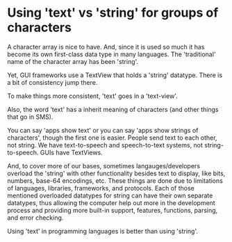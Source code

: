 # Using 'text' vs 'string' for groups of characters #

A character array is nice to have. And, since it is used so much it has become its own first-class data type in many languages. The 'traditional' name of the character array has been 'string'.

Yet, GUI frameworks use a TextView that holds a 'string' datatype. There is a bit of consistency jump there.

To make things more consistent, 'text' goes in a 'text-view'.

Also, the word 'text' has a inherit meaning of characters (and other things that go in SMS).

You can say 'apps show text' or you can say 'apps show strings of characters', though the first one is easier. People send text to each other, not string. We have text-to-speech and speech-to-text systems, not string-to-speech. GUIs have TextViews.

And, to cover more of our bases, sometimes langauges/developers overload the 'string' with other functionality besides text to display, like bits, numbers, base-64 encodings, etc. These things are done due to limitations of languages, libraries, frameworks, and protocols. Each of those mentioned overloaded datatypes for string can have their own separate datatypes, thus allowing the computer help out more in the development process and providing more built-in support, features, functions, parsing, and error checking.

Using 'text' in programming languages is better than using 'string'.
